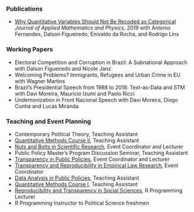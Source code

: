 

### Publications
-	[Why Quantitative Variables Should Not Be Recoded as Categorical](https://www.scirp.org/html/9-172159493794.htm) _Journal of Applied Mathematics and Physics, 2019_
  with Antonio Fernandes, Dalson Figueiredo, Enivaldo da Rocha, and Rodrigo Lins



### Working Papers
-	Electoral Competition and Corruption in Brazil: A Subnational Approach
with Dalson Figueiredo and Nicole Janz
- Welcoming Problems? Immigrants, Refugees and Urban Crime in EU
with Wagner Martins
-	Brazil’s Presidential Speech from 1988 to 2018: Text-as-Data and STM
with Davi Moreira, Mauricio Izumi and Paolo Ricci
-	Undemonization in Front Nacional Speech
with Davi Moreira, Diogo Cunha and Lucas Miranda

### Teaching and Event Planning
-	Contemporary Political Theory, Teaching Assistant
-	[Quantitative Methods Course II](https://osf.io/wqv2e/), Teaching Assistant
-	[Nuts and Bolts in Scientific Research](https://osf.io/yjt8c/), Event Coordinator and Lecturer
-	Public Policy Master’s Program Discussion Seminar, Teaching Assistant
-	[Transparency in Public Policies](https://osf.io/564nr/), Event Coordinator and Lecturer
-	[Transparency and Reproducibility in Empirical Law Research](https://osf.io/km67g/), Event Coordinator
-	[Data Analysis in Public Policies](https://osf.io/q3cdw/), Teaching Assistant
-	[Quantitative Methods Course I](https://osf.io/wqv2e/), Teaching Assistant
-	[Reproducibility and Transparency in Social Sciences](https://osf.io/sncuf/), R Programming Lecturer
-	R Programming Instructor to Political Science freshmen
